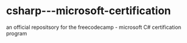 # csharp---microsoft-certification
an official repositsory for the freecodecamp - microsoft C# certification program

